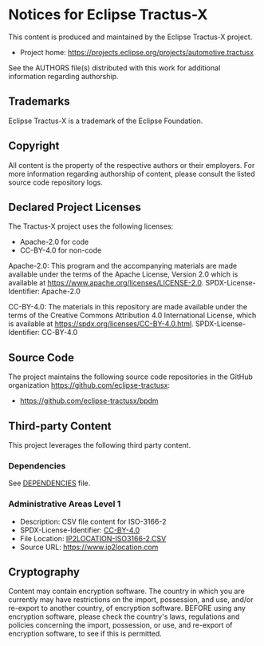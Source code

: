 # Notices for Eclipse Tractus-X

This content is produced and maintained by the Eclipse Tractus-X project.

* Project home: https://projects.eclipse.org/projects/automotive.tractusx

See the AUTHORS file(s) distributed with this work for additional information regarding authorship.

## Trademarks

Eclipse Tractus-X is a trademark of the Eclipse Foundation.

## Copyright

All content is the property of the respective authors or their employers. For
more information regarding authorship of content, please consult the listed
source code repository logs.

## Declared Project Licenses

The Tractus-X project uses the following licenses:

- Apache-2.0 for code
- CC-BY-4.0 for non-code

Apache-2.0:
This program and the accompanying materials are made available under the terms of the Apache License, Version 2.0 which is available at https://www.apache.org/licenses/LICENSE-2.0.
SPDX-License-Identifier: Apache-2.0

CC-BY-4.0:
The materials in this repository are made available under the terms of the Creative Commons Attribution 4.0 International License, which is available at https://spdx.org/licenses/CC-BY-4.0.html.
SPDX-License-Identifier: CC-BY-4.0

## Source Code

The project maintains the following source code repositories
in the GitHub organization https://github.com/eclipse-tractusx:

* https://github.com/eclipse-tractusx/bpdm

## Third-party Content

This project leverages the following third party content.

### Dependencies

See [DEPENDENCIES](DEPENDENCIES) file.

### Administrative Areas Level 1

- Description: CSV file content for ISO-3166-2
- SPDX-License-Identifier: [CC-BY-4.0](bpdm-pool/src/main/resources/regions/LICENSE.TXT)
- File Location: [IP2LOCATION-ISO3166-2.CSV](bpdm-pool/src/main/resources/regions/IP2LOCATION-ISO3166-2.CSV)
- Source URL: https://www.ip2location.com

## Cryptography

Content may contain encryption software. The country in which you are currently
may have restrictions on the import, possession, and use, and/or re-export to
another country, of encryption software. BEFORE using any encryption software,
please check the country's laws, regulations and policies concerning the import,
possession, or use, and re-export of encryption software, to see if this is
permitted.